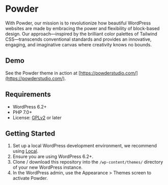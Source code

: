 # Powder

With Powder, our mission is to revolutionize how beautiful WordPress websites are made by embracing the power and flexibility of block-based design. Our approach—inspired by the brilliant color palettes of Tailwind CSS—transcends conventional standards and provides an innovative, engaging, and imaginative canvas where creativity knows no bounds.

## Demo

See the Powder theme in action at [https://powderstudio.com/](https://powderstudio.com/).

## Requirements

- WordPress 6.2+
- PHP 7.0+
- License: [GPLv2](http://www.gnu.org/licenses/gpl-2.0.html) or later

## Getting Started

1. Set up a local WordPress development environment, we recommend using [Local](https://localwp.com/).
2. Ensure you are using WordPress 6.2+.
3. Clone / download this repository into the `/wp-content/themes/` directory of your new WordPress instance.
4. In the WordPress admin, use the Appearance > Themes screen to activate Powder.
